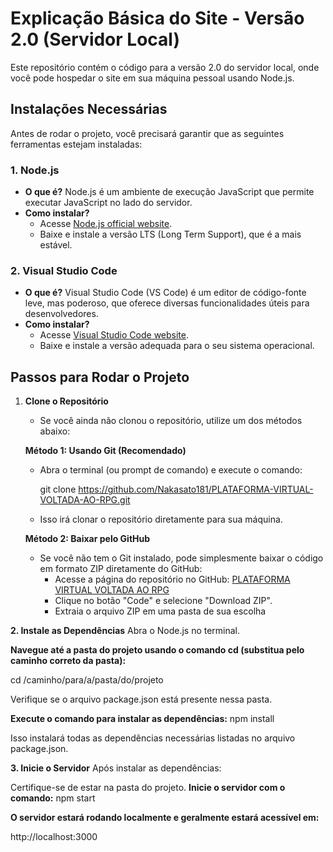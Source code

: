 # Explicação Básica do Site - Versão 2.0 (Servidor Local)

Este repositório contém o código para a versão 2.0 do servidor local, onde você pode hospedar o site em sua máquina pessoal usando Node.js.

## Instalações Necessárias

Antes de rodar o projeto, você precisará garantir que as seguintes ferramentas estejam instaladas:

### 1. **Node.js**
   - **O que é?** Node.js é um ambiente de execução JavaScript que permite executar JavaScript no lado do servidor.
   - **Como instalar?**
     - Acesse [Node.js official website](https://nodejs.org/).
     - Baixe e instale a versão LTS (Long Term Support), que é a mais estável.

### 2. **Visual Studio Code**
   - **O que é?** Visual Studio Code (VS Code) é um editor de código-fonte leve, mas poderoso, que oferece diversas funcionalidades úteis para desenvolvedores.
   - **Como instalar?**
     - Acesse [Visual Studio Code website](https://code.visualstudio.com/).
     - Baixe e instale a versão adequada para o seu sistema operacional.

## Passos para Rodar o Projeto

1. **Clone o Repositório**
   - Se você ainda não clonou o repositório, utilize um dos métodos abaixo:

   **Método 1: Usando Git (Recomendado)**
   - Abra o terminal (ou prompt de comando) e execute o comando:

     git clone https://github.com/Nakasato181/PLATAFORMA-VIRTUAL-VOLTADA-AO-RPG.git

   - Isso irá clonar o repositório diretamente para sua máquina.

   **Método 2: Baixar pelo GitHub**
   - Se você não tem o Git instalado, pode simplesmente baixar o código em formato ZIP diretamente do GitHub:
     - Acesse a página do repositório no GitHub: [PLATAFORMA VIRTUAL VOLTADA AO RPG](https://github.com/Nakasato181/PLATAFORMA-VIRTUAL-VOLTADA-AO-RPG)
     - Clique no botão "Code" e selecione "Download ZIP".
     - Extraia o arquivo ZIP em uma pasta de sua escolha

   
**2. Instale as Dependências**
Abra o Node.js no terminal.

**Navegue até a pasta do projeto usando o comando cd (substitua pelo caminho correto da pasta):**

cd /caminho/para/a/pasta/do/projeto

Verifique se o arquivo package.json está presente nessa pasta.

**Execute o comando para instalar as dependências:**
npm install

Isso instalará todas as dependências necessárias listadas no arquivo package.json.

**3. Inicie o Servidor**
Após instalar as dependências:

Certifique-se de estar na pasta do projeto.
**Inicie o servidor com o comando:**
npm start

**O servidor estará rodando localmente e geralmente estará acessível em:**

http://localhost:3000
